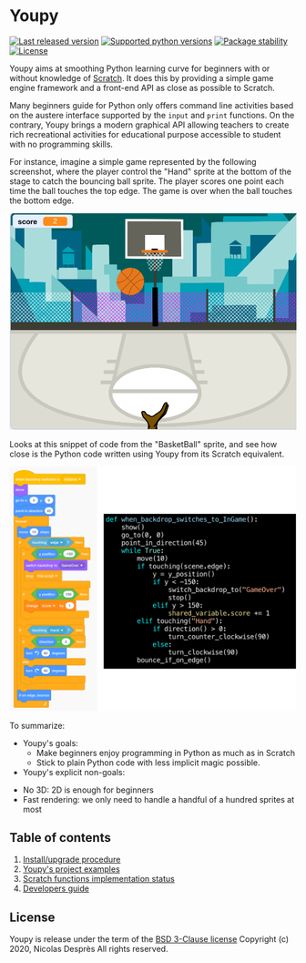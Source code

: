 # Youpy

[![Last released version](https://img.shields.io/pypi/v/youpy.svg)](https://pypi.org/project/youpy)
[![Supported python versions](https://img.shields.io/pypi/pyversions/youpy.svg)](https://pypi.org/project/youpy/)
[![Package stability](https://img.shields.io/pypi/status/youpy.svg)](https://pypi.org/project/youpy/)
[![License](https://img.shields.io/pypi/l/youpy.svg)](https://pypi.org/project/youpy/)

Youpy aims at smoothing Python learning curve for beginners with or without
knowledge of [Scratch](https://scratch.mit.edu/). It does this by
providing a simple game engine framework
and a front-end API as close as possible to Scratch.

Many beginners guide for Python only offers command line activities
based on the austere interface supported by the `input` and `print`
functions. On the contrary, Youpy brings a modern graphical API allowing
teachers to create rich recreational activities for educational purpose
accessible to student with no programming skills.

For instance, imagine a simple game represented by the following
screenshot, where
the player control the "Hand" sprite at the bottom of the stage to
catch the bouncing ball sprite. The player scores one point each time the
ball touches the top edge. The game is over when the ball touches the bottom
edge.

![BallBar screenshot](doc/ballbar-screenshot.png)

Looks at this snippet of code from the "BasketBall" sprite, and see
how close is the Python code written using Youpy from its Scratch equivalent.

![Scratch VS Youpy's code](doc/code-example.png)

To summarize:
* Youpy's goals:
  - Make beginners enjoy programming in Python as much as in Scratch
  - Stick to plain Python code with less implicit magic possible.
* Youpy's explicit non-goals:
- No 3D: 2D is enough for beginners
- Fast rendering: we only need to handle a handful of a hundred
  sprites at most

## Table of contents

1. [Install/upgrade procedure](INSTALL.md)
1. [Youpy's project examples](EXAMPLES.md)
1. [Scratch functions implementation status](SCRATCH.md)
1. [Developers guide](HACKING.md)

## License

Youpy is release under the term of the [BSD 3-Clause license](LICENSE.txt)
Copyright (c) 2020, Nicolas Desprès
All rights reserved.
